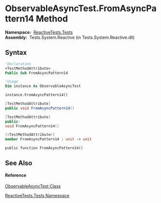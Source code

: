 # ObservableAsyncTest.FromAsyncPattern14 Method

**Namespace:**  [ReactiveTests.Tests](ReactiveTests.Tests\ReactiveTests.Tests.md)  
**Assembly:**  Tests.System.Reactive (in Tests.System.Reactive.dll)

## Syntax

```vb
'Declaration
<TestMethodAttribute> _
Public Sub FromAsyncPattern14
```

```vb
'Usage
Dim instance As ObservableAsyncTest

instance.FromAsyncPattern14()
```

```csharp
[TestMethodAttribute]
public void FromAsyncPattern14()
```

```c++
[TestMethodAttribute]
public:
void FromAsyncPattern14()
```

```fsharp
[<TestMethodAttribute>]
member FromAsyncPattern14 : unit -> unit 
```

```jscript
public function FromAsyncPattern14()
```

## See Also

#### Reference

[ObservableAsyncTest Class](ObservableAsyncTest\ObservableAsyncTest.md)

[ReactiveTests.Tests Namespace](ReactiveTests.Tests\ReactiveTests.Tests.md)




